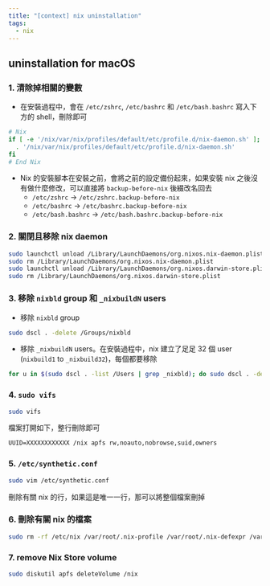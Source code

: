```yaml
---
title: "[context] nix uninstallation"
tags:
  - nix
---
```


## uninstallation for macOS

### 1. 清除掉相關的變數

- 在安裝過程中，會在 `/etc/zshrc`, `/etc/bashrc` 和 `/etc/bash.bashrc` 寫入下方的 shell，刪除即可

```bash
# Nix
if [ -e '/nix/var/nix/profiles/default/etc/profile.d/nix-daemon.sh' ]; then
  . '/nix/var/nix/profiles/default/etc/profile.d/nix-daemon.sh'
fi
# End Nix
```

- Nix 的安裝腳本在安裝之前，會將之前的設定備份起來，如果安裝 nix 之後沒有做什麼修改，可以直接將 `backup-before-nix` 後綴改名回去
  - `/etc/zshrc` -> `/etc/zshrc.backup-before-nix`
  - `/etc/bashrc` -> `/etc/bashrc.backup-before-nix`
  - `/etc/bash.bashrc` -> `/etc/bash.bashrc.backup-before-nix`

### 2. 關閉且移除 nix daemon

```bash
sudo launchctl unload /Library/LaunchDaemons/org.nixos.nix-daemon.plist
sudo rm /Library/LaunchDaemons/org.nixos.nix-daemon.plist
sudo launchctl unload /Library/LaunchDaemons/org.nixos.darwin-store.plist
sudo rm /Library/LaunchDaemons/org.nixos.darwin-store.plist
```

### 3. 移除 `nixbld` group 和 `_nixbuildN` users

- 移除 `nixbld` group

```bash
sudo dscl . -delete /Groups/nixbld
```

- 移除 `_nixbuildN` users。在安裝過程中，nix 建立了足足 32 個 user (`nixbuild1` to `_nixbuild32`)，每個都要移除

```bash
for u in $(sudo dscl . -list /Users | grep _nixbld); do sudo dscl . -delete /Users/$u; done
```

### 4. `sudo vifs`

```bash
sudo vifs
```

檔案打開如下，整行刪除即可

```txt
UUID=XXXXXXXXXXXX /nix apfs rw,noauto,nobrowse,suid,owners
```

### 5. `/etc/synthetic.conf`

```bash
sudo vim /etc/synthetic.conf
```

刪除有關 nix 的行，如果這是唯一一行，那可以將整個檔案刪掉

### 6. 刪除有關 nix 的檔案

```bash
sudo rm -rf /etc/nix /var/root/.nix-profile /var/root/.nix-defexpr /var/root/.nix-channels ~/.nix-profile ~/.nix-defexpr ~/.nix-channels
```

### 7. remove Nix Store volume

```bash
sudo diskutil apfs deleteVolume /nix
```
